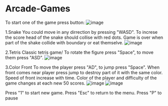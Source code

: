 # Arcade-Games

To start one of the game press button:
![image](https://user-images.githubusercontent.com/75786246/135596419-4a36282c-219b-4abf-93fe-38fea26a43bf.png)

1.Snake 
You could move in any dirrection by pressing "WASD". To increse the score head of the snake should collise with red dots.
Game is over when part of the shake collide with boundary or eat themselve.
![image](https://user-images.githubusercontent.com/75786246/135596493-078cadb0-3322-43c2-ba80-455c26500b87.png)

2.Tetris
Classic tetris game/ To rotate the figure press "Space", to move them press "ASD".
![image](https://user-images.githubusercontent.com/75786246/135596628-c7ec6d1c-1abf-44d7-b59b-c54dd06f5aec.png)

3.Color Front
To move the player press "AD", to jump press "Space". When front comes near player press jump to destroy part of it with the same color.
Speed of front increase with time. Color of the player and difficulty of the game changes at each new 50 scores. 
![image](https://user-images.githubusercontent.com/75786246/135596868-e4885470-974e-411f-a403-7a01a7dfbe3b.png)
![image](https://user-images.githubusercontent.com/75786246/135596899-684c0cb5-8c39-43d1-b797-d2f82c081e02.png)

Press "1" to start new game. Press "Esc" to return to the menu. Press "P" to pause
